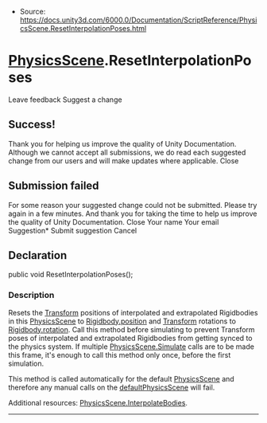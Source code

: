 * Source: https://docs.unity3d.com/6000.0/Documentation/ScriptReference/PhysicsScene.ResetInterpolationPoses.html

#  [PhysicsScene](https://docs.unity3d.com/6000.0/Documentation/ScriptReference/PhysicsScene.html).ResetInterpolationPoses
Leave feedback
Suggest a change
## Success!
Thank you for helping us improve the quality of Unity Documentation. Although we cannot accept all submissions, we do read each suggested change from our users and will make updates where applicable.
Close
## Submission failed
For some reason your suggested change could not be submitted. Please <a>try again</a> in a few minutes. And thank you for taking the time to help us improve the quality of Unity Documentation.
Close
Your name Your email Suggestion* Submit suggestion
Cancel
## Declaration
public void ResetInterpolationPoses(); 
### Description
Resets the [Transform](https://docs.unity3d.com/6000.0/Documentation/ScriptReference/Transform.html) positions of interpolated and extrapolated Rigidbodies in this [PhysicsScene](https://docs.unity3d.com/6000.0/Documentation/ScriptReference/PhysicsScene.html) to [Rigidbody.position](https://docs.unity3d.com/6000.0/Documentation/ScriptReference/Rigidbody-position.html) and [Transform](https://docs.unity3d.com/6000.0/Documentation/ScriptReference/Transform.html) rotations to [Rigidbody.rotation](https://docs.unity3d.com/6000.0/Documentation/ScriptReference/Rigidbody-rotation.html).
Call this method before simulating to prevent Transform poses of interpolated and extrapolated Rigidbodies from getting synced to the physics system. If multiple [PhysicsScene.Simulate](https://docs.unity3d.com/6000.0/Documentation/ScriptReference/PhysicsScene.Simulate.html) calls are to be made this frame, it's enough to call this method only once, before the first simulation.  
  
This method is called automatically for the default [PhysicsScene](https://docs.unity3d.com/6000.0/Documentation/ScriptReference/PhysicsScene.html) and therefore any manual calls on the [defaultPhysicsScene](https://docs.unity3d.com/6000.0/Documentation/ScriptReference/Physics-defaultPhysicsScene.html) will fail.  
  
Additional resources: [PhysicsScene.InterpolateBodies](https://docs.unity3d.com/6000.0/Documentation/ScriptReference/PhysicsScene.InterpolateBodies.html).
* * *
